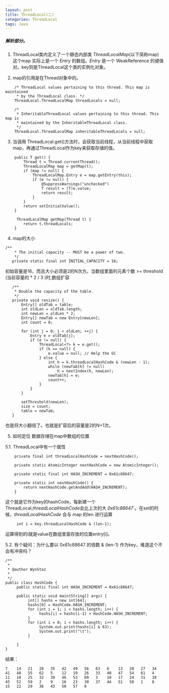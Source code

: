 ```yaml
---
layout: post
title: ThreadLocal(二)
categories: ThreadLocal
tags: Java
---
```


##### 解析部分。
1. ThreadLocal类内定义了一个静态内部类 *ThreadLocalMap*(以下简称map) 这个map 实际上是一个 *Entry* 的数组。*Entry* 是一个 WeakReference 的键值对。key则是ThreadLocal这个类的实例化对象。

2. map的引用是在Thread对象中的。

```
    /* ThreadLocal values pertaining to this thread. This map is maintained
     * by the ThreadLocal class. */
    ThreadLocal.ThreadLocalMap threadLocals = null;

    /*
     * InheritableThreadLocal values pertaining to this thread. This map is
     * maintained by the InheritableThreadLocal class.
     */
    ThreadLocal.ThreadLocalMap inheritableThreadLocals = null;
```

3. 当调用 ThreadLocal.get()方法时，会获取当前线程，从当前线程中获取map，再通过ThreadLocal作为key来获取存储的值。

```
    public T get() {
        Thread t = Thread.currentThread();
        ThreadLocalMap map = getMap(t);
        if (map != null) {
            ThreadLocalMap.Entry e = map.getEntry(this);
            if (e != null) {
                @SuppressWarnings("unchecked")
                T result = (T)e.value;
                return result;
            }
        }
        return setInitialValue();
    }

     ThreadLocalMap getMap(Thread t) {
        return t.threadLocals;
    }
```

4. map的大小

```
/**
    * The initial capacity -- MUST be a power of two.
    */
   private static final int INITIAL_CAPACITY = 16;
```

初始容量是16，而且大小必须是2的N次方。当数组里面的元素个数 >= threshold (当前容量的 * 2 / 3 )时,数组扩容

```
   /**
    * Double the capacity of the table.
    */
   private void resize() {
       Entry[] oldTab = table;
       int oldLen = oldTab.length;
       int newLen = oldLen * 2;
       Entry[] newTab = new Entry[newLen];
       int count = 0;

       for (int j = 0; j < oldLen; ++j) {
           Entry e = oldTab[j];
           if (e != null) {
               ThreadLocal<?> k = e.get();
               if (k == null) {
                   e.value = null; // Help the GC
               } else {
                   int h = k.threadLocalHashCode & (newLen - 1);
                   while (newTab[h] != null)
                       h = nextIndex(h, newLen);
                   newTab[h] = e;
                   count++;
               }
           }
       }

       setThreshold(newLen);
       size = count;
       table = newTab;
   }
```

也是将大小翻倍了。也就是扩容后的容量是2的N+1次。

5. 如何定位 数据存储在map中数组的位置

5.1. ThreadLocal中有一个属性

```
    private final int threadLocalHashCode = nextHashCode();

    private static AtomicInteger nextHashCode = new AtomicInteger();

    private static final int HASH_INCREMENT = 0x61c88647;

    private static int nextHashCode() {
        return nextHashCode.getAndAdd(HASH_INCREMENT);
    }
```

这个就是它作为key的hashCode，每新建一个ThreadLocal,*threadLocalHashCode*会比上次的大 *0x61c88647* 。在set的时候，*threadLocalHashCode* 会与 map 的len 进行运算

```
     int i = key.threadLocalHashCode & (len-1);
```

运算得到的i就是value在数组里面存放的位置entry[i]。

5.2. 有个疑问：为什么要以 0x61c88647 的倍数 & (len-1) 作为key，难道这个不会有冲突吗？

```
/**
 * 
 * @author WynStaz
 *
 */
public class HashCode {
     public static final int HASH_INCREMENT = 0x61c88647;
     
     public static void main(String[] args) {
          int[] hashs = new int[64];
          hashs[0] = HashCode.HASH_INCREMENT;
          for (int i = 1; i < hashs.length; i++) {
               hashs[i] = hashs[i-1] + HashCode.HASH_INCREMENT;
          }
          for (int i = 0; i < hashs.length; i++) {
               System.out.print(hashs[i] & 63);
               System.out.print("\t");
          }
          
     }
}
```

结果：

```
7    14   21   28   35   42   49   56   63   6    13   20   27   34   41   48   55   62   5    12   19   26   33   40   47   54   61   4    11   18   25   32   39   46   53   60   3    10   17   24   31   38   45   52   59   2    9    16   23   30   37   44   51   58   1    8    15   22   29   36   43   50   57   0    
```
